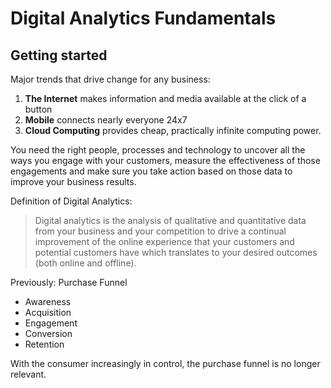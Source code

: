 # Digital Analytics Fundamentals

## Getting started

Major trends that drive change for any business:

1. **The Internet** makes information and media available at the click of a button
2. **Mobile** connects nearly everyone 24x7
3. **Cloud Computing** provides cheap, practically infinite computing power.

You need the right people, processes and technology to uncover all the ways you engage with your customers, measure the effectiveness of those engagements and make sure you take action based on those data to improve your business results.

Definition of Digital Analytics:

> Digital analytics is the analysis of qualitative and quantitative data from your business and your competition to drive a continual improvement of the online experience that your customers and potential customers have which translates to your desired outcomes (both online  and offline). 

Previously: Purchase Funnel

* Awareness
* Acquisition
* Engagement
* Conversion
* Retention

With the consumer increasingly in control, the purchase funnel is no longer relevant. 